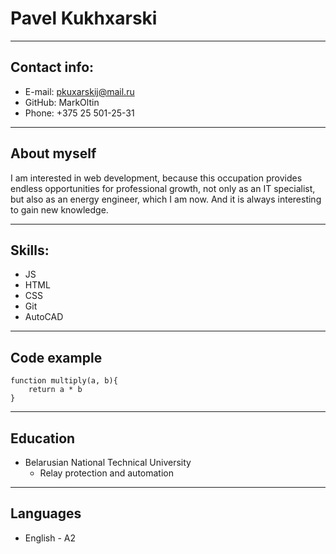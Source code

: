 # Pavel Kukhxarski

---
## Contact info:
* E-mail: pkuxarskij@mail.ru
* GitHub: MarkOltin
* Phone: +375 25 501-25-31

---
## About myself
I am interested in web development, because this occupation provides endless opportunities for professional growth, not only as an IT specialist, but also as an energy engineer, which I am now. And it is always interesting to gain new knowledge.

---
## Skills:
* JS
* HTML
* CSS
* Git
* AutoCAD

---
## Code example
```
function multiply(a, b){
    return a * b
}
```

---
## Education
* Belarusian National Technical University
    * Relay protection and automation

---
## Languages
* English - A2